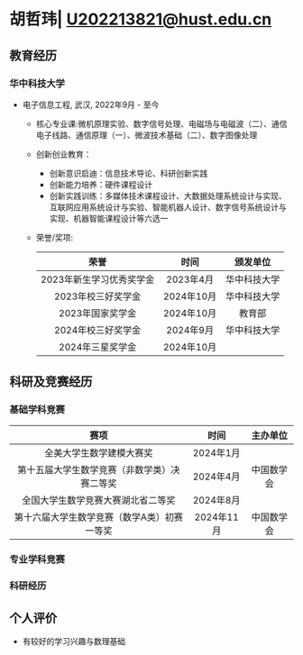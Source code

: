 # 胡哲玮| U202213821@hust.edu.cn

##  <i class="fa fa-cogs" aria-hidden="true"></i> 教育经历

### 华中科技大学

* 电子信息工程, 武汉, 2022年9月 - 至今
  * 核心专业课:微机原理实验、数字信号处理、电磁场与电磁波（二）、通信电子线路、通信原理（一）、微波技术基础（二）、数字图像处理
  * 创新创业教育：
    * 创新意识启迪：信息技术导论、科研创新实践
    * 创新能力培养：硬件课程设计
    * 创新实践训练：多媒体技术课程设计、大数据处理系统设计与实现、互联网应用系统设计与实验、智能机器人设计、数字信号系统设计与实现、机器智能课程设计等六选一
  * 荣誉/奖项:


    | 荣誉 | 时间 | 颁发单位 |
    | :---: | :--: | :---: |
    | 2023年新生学习优秀奖学金 | 2023年4月 | 华中科技大学 |
    | 2023年校三好奖学金 | 2024年10月 | 华中科技大学 |
    | 2023年国家奖学金 | 2024年10月 | 教育部 |
    | 2024年校三好奖学金 | 2024年9月 | 华中科技大学 |
    | 2024年三星奖学金 | 2024年10月 |  |




##  <i class="fa fa-briefcase" aria-hidden="true"></i> 科研及竞赛经历
     
### 基础学科竞赛

| 赛项 | 时间 | 主办单位 |
| :---: | :--: | :---: |
| 全美大学生数学建模大赛奖 | 2024年1月 |  |
| 第十五届大学生数学竞赛（非数学类）决赛二等奖 | 2024年4月 | 中国数学会 |
| 全国大学生数学竞赛大赛湖北省二等奖 | 2024年8月 |  |
| 第十六届大学生数学竞赛（数学A类）初赛一等奖 | 2024年11月 | 中国数学会 |

### 专业学科竞赛

### 科研经历


##  <i class="fa fa-briefcase" aria-hidden="true"></i> 个人评价

* 有较好的学习兴趣与数理基础